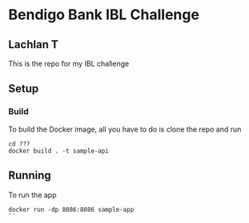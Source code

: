 # Bendigo Bank IBL Challenge

## Lachlan T

This is the repo for my IBL challenge

## Setup

### Build

To build the Docker image, all you have to do is clone the repo and run
```
cd ???
docker build . -t sample-api
```

## Running

To run the app
```
docker run -dp 8086:8086 sample-app
``
